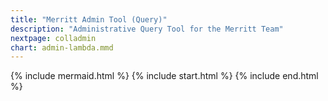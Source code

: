 ```yaml
---
title: "Merritt Admin Tool (Query)"
description: "Administrative Query Tool for the Merritt Team"
nextpage: colladmin
chart: admin-lambda.mmd
---
```


{% include mermaid.html %}
{% include start.html %}
{% include end.html %}